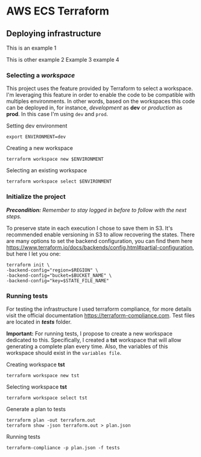# AWS ECS Terraform

## Deploying infrastructure
This is an example 1

This is other example 2
Example 3
example 4

### Selecting a _workspace_
This project uses the feature provided by Terraform to select a workspace. I'm leveraging this feature in order to enable the code to be compatible with multiples environments. In other words, based on the workspaces this code can be deployed in, for instance, _development_ as **dev** or _production_ as **prod**. In this case I'm using `dev` and `prod`. 

Setting dev environment

```
export ENVIRONMENT=dev
```


Creating a new workspace
```
terraform workspace new $ENVIRONMENT
```

Selecting an existing workspace
```
terraform workspace select $ENVIRONMENT
```

### Initialize the project

_**Precondition:** Remember to stay logged in before to follow with the next steps._

To preserve state in each execution I chose to save them in S3. It's recommended enable versioning in S3 to allow recovering the states.
There are many options to set the backend configuration, you can find them here https://www.terraform.io/docs/backends/config.html#partial-configuration,
but here I let you one:

```
terraform init \
-backend-config="region=$REGION" \ 
-backend-config="bucket=$BUCKET_NAME" \ 
-backend-config="key=$STATE_FILE_NAME"

```
### Running tests

For testing the infrastructure I used terraform compliance, for more details visit the official documentation https://terraform-compliance.com. Test files are located in **_tests_** folder.

**Important:**
For running tests, I propose to create a new workspace dedicated to this. Specifically, I created a **tst** workspace that will allow generating a complete plan every time. Also, the variables of this workspace should exist in the `variables file`.

Creating workspace **tst**
```
terraform workspace new tst
```

Selecting workspace **tst**
```
terraform workspace select tst
```

Generate a plan to tests
```
terraform plan -out terraform.out
terraform show -json terraform.out > plan.json
```
Running tests 
```
terraform-compliance -p plan.json -f tests
```

